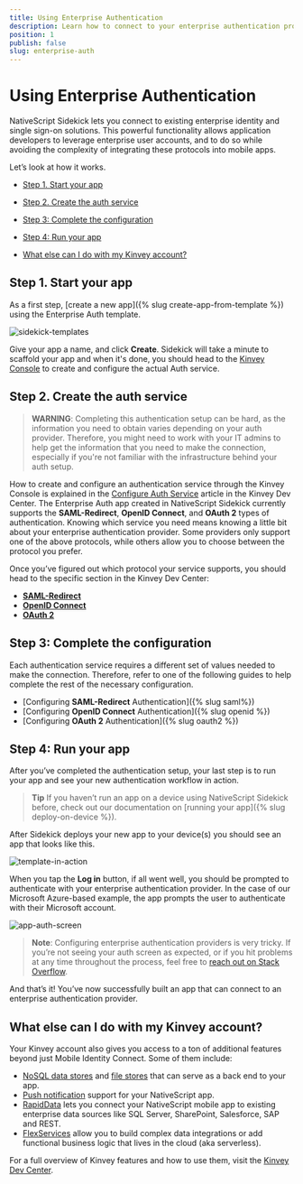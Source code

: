 ```yaml
---
title: Using Enterprise Authentication
description: Learn how to connect to your enterprise authentication provider, and how to leverage data from that provider in your apps.
position: 1
publish: false
slug: enterprise-auth
---
```


# Using Enterprise Authentication

NativeScript Sidekick lets you connect to existing enterprise identity and single sign-on solutions. This powerful functionality allows application developers to leverage enterprise user accounts, and to do so while avoiding the complexity of integrating these protocols into mobile apps.

Let’s look at how it works.

* [Step 1. Start your app](#step-1)
* [Step 2. Create the auth service](#step-2)
* [Step 3: Complete the configuration](#step-3)
* [Step 4: Run your app](#step-4)

* [What else can I do with my Kinvey account?](#what-else-can-i-do-with-my-kinvey-account)

<h2 id="step-1">Step 1. Start your app</h2>

As a first step, [create a new app]({% slug create-app-from-template %}) using the Enterprise Auth template.

![sidekick-templates](../../img/enterprise-auth/sidekick-templates.png)

Give your app a name, and click **Create**. Sidekick will take a minute to scaffold your app and when it's done, you should head to the [Kinvey Console](https://console.kinvey.com) to create and configure the actual Auth service.

<h2 id="step-2">Step 2. Create the auth service</h2>

> **WARNING**: Completing this authentication setup can be hard, as the information you need to obtain varies depending on your auth provider. Therefore, you might need to work with your IT admins to help get the information that you need to make the connection, especially if you're not familiar with the infrastructure behind your auth setup.

How to create and configure an authentication service through the Kinvey Console is explained in the [Configure Auth Service](https://devcenter.kinvey.com/nativescript/guides/mobile-identity-connect#sso) article in the Kinvey Dev Center. The Enterprise Auth app created in NativeScript Sidekick currently supports the **SAML-Redirect**, **OpenID Connect**, and **OAuth 2** types of authentication. Knowing which service you need means knowing a little bit about your enterprise authentication provider. Some providers only support one of the above protocols, while others allow you to choose between the protocol you prefer.

Once you’ve figured out which protocol your service supports, you should head to the specific section in the Kinvey Dev Center:

* [**SAML-Redirect**](https://devcenter.kinvey.com/nativescript/guides/mobile-identity-connect#saml)
* [**OpenID Connect**](https://devcenter.kinvey.com/nativescript/guides/mobile-identity-connect#openidconnect)
* [**OAuth 2**](https://devcenter.kinvey.com/nativescript/guides/mobile-identity-connect#oauth2)

<h2 id="step-3">Step 3: Complete the configuration</h2>

Each authentication service requires a different set of values needed to make the connection. Therefore, refer to one of the following guides to help complete the rest of the necessary configuration.

* [Configuring **SAML-Redirect** Authentication]({% slug saml%})
* [Configuring **OpenID Connect** Authentication]({% slug openid %})
* [Configuring **OAuth 2** Authentication]({% slug oauth2 %})

<h2 id="step-4">Step 4: Run your app</h2>

After you’ve completed the authentication setup, your last step is to run your app and see your new authentication workflow in action.

> **Tip** If you haven’t run an app on a device using NativeScript Sidekick before, check out our documentation on [running your app]({% slug deploy-on-device %}).

After Sidekick deploys your new app to your device(s) you should see an app that looks like this.

![template-in-action](../../img/enterprise-auth/template-in-action.png)

When you tap the **Log in** button, if all went well, you should be prompted to authenticate with your enterprise authentication provider. In the case of our Microsoft Azure-based example, the app prompts the user to authenticate with their Microsoft account.

![app-auth-screen](../../img/enterprise-auth/app-auth-screen.png)

> **Note**: Configuring enterprise authentication providers is very tricky. If you’re not seeing your auth screen as expected, or if you hit problems at any time throughout the process, feel free to [reach out on Stack Overflow](https://stackoverflow.com/questions/tagged/nativescript).

And that’s it! You’ve now successfully built an app that can connect to an enterprise authentication provider.

## What else can I do with my Kinvey account?

Your Kinvey account also gives you access to a ton of additional features beyond just Mobile Identity Connect. Some of them include:

* [NoSQL data stores](https://devcenter.kinvey.com/nativescript/guides/datastore) and [file stores](https://devcenter.kinvey.com/nativescript/guides/files) that can serve as a back end to your app.
* [Push notification](https://devcenter.kinvey.com/nativescript/guides/push) support for your NativeScript app.
* [RapidData](https://devcenter.kinvey.com/nativescript/guides/rapid-data) lets you connect your NativeScript mobile app to existing enterprise data sources like SQL Server, SharePoint, Salesforce, SAP and REST.
* [FlexServices](https://devcenter.kinvey.com/nativescript/guides/flex-services) allow you to build complex data integrations or add functional business logic that lives in the cloud (aka serverless).

For a full overview of Kinvey features and how to use them, visit the [Kinvey Dev Center](https://devcenter.kinvey.com/nativescript).
